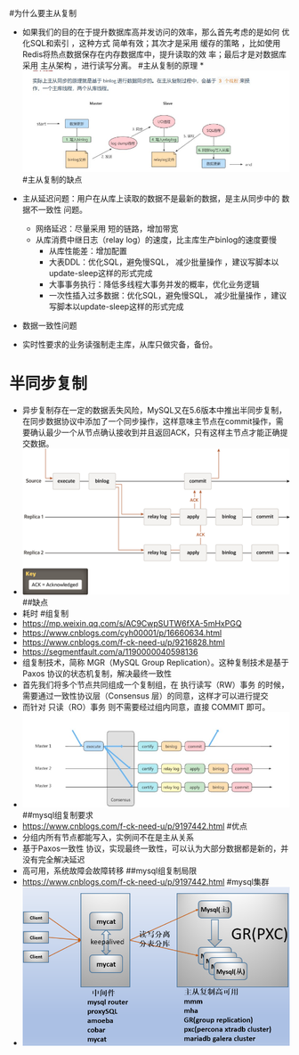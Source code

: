 #为什么要主从复制
* 如果我们的目的在于提升数据库高并发访问的效率，那么首先考虑的是如何 优化SQL和索引 ，这种方式
  简单有效；其次才是采用 缓存的策略 ，比如使用 Redis将热点数据保存在内存数据库中，提升读取的效
  率；最后才是对数据库采用 主从架构 ，进行读写分离。
#主从复制的原理
*![](img/主从复制原理.jpeg) 
#主从复制的缺点
* 主从延迟问题：用户在从库上读取的数据不是最新的数据，是主从同步中的 数据不一致性 问题。
    * 网络延迟：尽量采用 短的链路，增加带宽
    * 从库消费中继日志（relay log）的速度，比主库生产binlog的速度要慢
        * 从库性能差：增加配置
        * 大表DDL：优化SQL，避免慢SQL， 减少批量操作 ，建议写脚本以update-sleep这样的形式完成
        * 大事事务执行：降低多线程大事务并发的概率，优化业务逻辑
        * 一次性插入过多数据：优化SQL，避免慢SQL， 减少批量操作 ，建议写脚本以update-sleep这样的形式完成
* 数据一致性问题

* 实时性要求的业务读强制走主库，从库只做灾备，备份。
# 半同步复制
* 异步复制存在一定的数据丢失风险，MySQL又在5.6版本中推出半同步复制，在同步数据协议中添加了一个同步操作，这样意味主节点在commit操作，需要确认最少一个从节点确认接收到并且返回ACK，只有这样主节点才能正确提交数据。
* ![](img/半同步复制.png)
##缺点
* 耗时
#组复制
* https://mp.weixin.qq.com/s/AC9CwpSUTW6fXA-5mHxPGQ
* https://www.cnblogs.com/cyh00001/p/16660634.html
* https://www.cnblogs.com/f-ck-need-u/p/9216828.html
* https://segmentfault.com/a/1190000040598136
* 组复制技术，简称 MGR（MySQL Group Replication）。这种复制技术是基于 Paxos 协议的状态机复制，解决最终一致性
* 首先我们将多个节点共同组成一个复制组，在 执行读写（RW）事务 的时候，需要通过一致性协议层（Consensus 层）的同意，这样才可以进行提交
* 而针对 只读（RO）事务 则不需要经过组内同意，直接 COMMIT 即可。
* ![](img/组复制.jpeg) 
##mysql组复制要求
* https://www.cnblogs.com/f-ck-need-u/p/9197442.html
#优点
* 分组内所有节点都能写入，实例间不在是主从关系
* 基于Paxos一致性 协议，实现最终一致性，可以认为大部分数据都是新的，并没有完全解决延迟
* 高可用，系统故障会故障转移
##mysql组复制局限
* https://www.cnblogs.com/f-ck-need-u/p/9197442.html
#mysql集群
* ![](img/mysql集群.png)